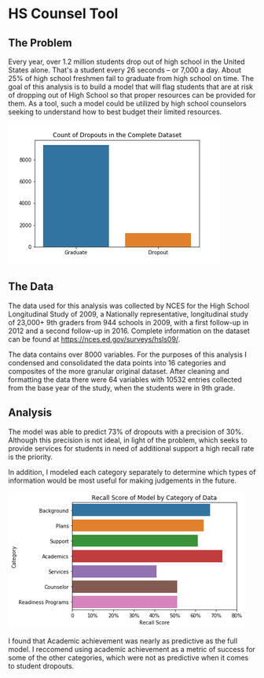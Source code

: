 # HS Counsel Tool

## The Problem

Every year, over 1.2 million students drop out of high school in the United States alone. That's a student every 26 seconds – or 7,000 a day. About 25% of high school freshmen fail to graduate from high school on time. The goal of this analysis is to build a model that will flag students that are at risk of dropping out of High School so that proper resources can be provided for them. As a tool, such a model could be utilized by high school counselors seeking to understand how to best budget their limited resources.

![](figures/dropcount.png) 

## The Data

The data used for this analysis was collected by NCES for the High School Longitudinal Study of 2009, a Nationally representative, longitudinal study of 23,000+ 9th graders from 944 schools in 2009, with a first follow-up in 2012 and a second follow-up in 2016. Complete information on the dataset can be found at https://nces.ed.gov/surveys/hsls09/. 

The data contains over 8000 variables. For the purposes of this analysis I condensed and consolidated the data points into 16 categories and composites of the more granular original dataset. After cleaning and formatting the data there were 64 variables with 10532 entries collected from the base year of the study, when the students were in 9th grade.

## Analysis

The model was able to predict 73% of dropouts with a precision of 30%. Although this precision is not ideal, in light of the problem, which seeks to provide services for students in need of additional support a high recall rate is the priority.

In addition, I modeled each category separately to determine which types of information would be most useful for making judgements in the future. 

![](figures/recall.png)

I found that Academic achievement was nearly as predictive as the full model. I reccomend using academic achievement as a metric of success for some of the other categories, which were not as predictive when it comes to student dropouts.